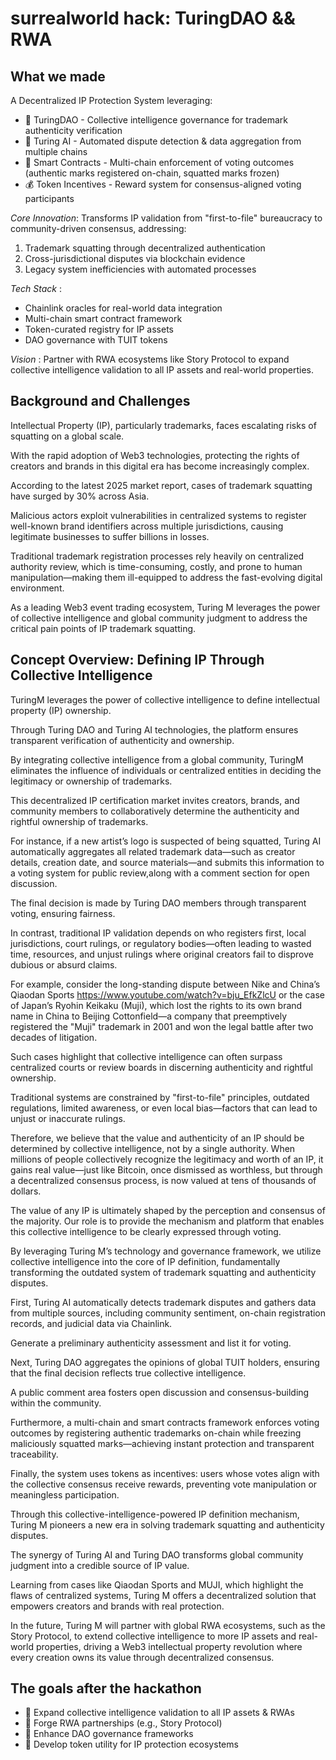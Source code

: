 # surrealworld hack: TuringDAO && RWA

## What we made

A Decentralized IP Protection System leveraging:

- 🧠 TuringDAO - Collective intelligence governance for trademark authenticity verification
- 🤖 Turing AI - Automated dispute detection & data aggregation from multiple chains
- 🔗 Smart Contracts - Multi-chain enforcement of voting outcomes (authentic marks registered on-chain, squatted marks frozen)
- 💰 Token Incentives - Reward system for consensus-aligned voting participants

*Core Innovation*: Transforms IP validation from "first-to-file" bureaucracy to community-driven consensus, addressing:

1. Trademark squatting through decentralized authentication
2. Cross-jurisdictional disputes via blockchain evidence
3. Legacy system inefficiencies with automated processes

*Tech Stack* :

- Chainlink oracles for real-world data integration
- Multi-chain smart contract framework
- Token-curated registry for IP assets
- DAO governance with TUIT tokens

*Vision* : Partner with RWA ecosystems like Story Protocol to expand collective intelligence validation to all IP assets and real-world properties.

## Background and Challenges

Intellectual Property (IP), particularly trademarks, faces escalating risks of squatting on a global scale.

With the rapid adoption of Web3 technologies, protecting the rights of creators and brands in this digital era has become increasingly complex.

According to the latest 2025 market report, cases of trademark squatting have surged by 30% across Asia.

Malicious actors exploit vulnerabilities in centralized systems to register well-known brand identifiers across multiple jurisdictions, causing legitimate businesses to suffer billions in losses.

Traditional trademark registration processes rely heavily on centralized authority review, which is time-consuming, costly, and prone to human manipulation—making them ill-equipped to address the fast-evolving digital environment.

As a leading Web3 event trading ecosystem, Turing M leverages the power of collective intelligence and global community judgment to address the critical pain points of IP trademark squatting.


## Concept Overview: Defining IP Through Collective Intelligence

TuringM leverages the power of collective intelligence to define intellectual property (IP) ownership.

Through Turing DAO and Turing AI technologies, the platform ensures transparent verification of authenticity and ownership.

By integrating collective intelligence from a global community, TuringM eliminates the influence of individuals or centralized entities in deciding the legitimacy or ownership of trademarks.

This decentralized IP certification market invites creators, brands, and community members to collaboratively determine the authenticity and rightful ownership of trademarks.

For instance, if a new artist’s logo is suspected of being  squatted, Turing AI automatically aggregates all related trademark data—such as creator details, creation date, and source materials—and submits this information to a voting system for public review,along with a comment section for open discussion.

The final decision is made by Turing DAO members through transparent voting, ensuring fairness.

In contrast, traditional IP validation depends on who registers first, local jurisdictions, court rulings, or regulatory bodies—often leading to wasted time, resources, and unjust rulings where original creators fail to disprove dubious or absurd claims.

For example, consider the long-standing dispute between Nike and China’s Qiaodan Sports https://www.youtube.com/watch?v=bju_EfkZlcU or the case of Japan’s Ryohin Keikaku (Muji), which lost the rights to its own brand name in China to Beijing Cottonfield—a company that preemptively registered the "Muji" trademark in 2001 and won the legal battle after two decades of litigation.

Such cases highlight that collective intelligence can often surpass centralized courts or review boards in discerning authenticity and rightful ownership.


Traditional systems are constrained by "first-to-file" principles, outdated regulations, limited awareness, or even local bias—factors that can lead to unjust or inaccurate rulings.

Therefore, we believe that the value and authenticity of an IP should be determined by collective intelligence, not by a single authority.
When millions of people collectively recognize the legitimacy and worth of an IP, it gains real value—just like Bitcoin, once dismissed as worthless, but through a decentralized consensus process, is now valued at tens of thousands of dollars.

The value of any IP is ultimately shaped by the perception and consensus of the majority.
Our role is to provide the mechanism and platform that enables this collective intelligence to be clearly expressed through voting.

By leveraging Turing M’s technology and governance framework, we utilize collective intelligence into the core of IP definition, fundamentally transforming the outdated system of trademark squatting and authenticity disputes.

First, Turing AI automatically detects trademark disputes and gathers data from multiple sources, including community sentiment, on-chain registration records, and judicial data via Chainlink.

Generate a preliminary authenticity assessment and list it for voting.

Next, Turing DAO aggregates the opinions of global TUIT holders, ensuring that the final decision reflects true collective intelligence.

A public comment area fosters open discussion and consensus-building within the community.

Furthermore, a multi-chain and smart contracts framework enforces voting outcomes by registering authentic trademarks on-chain while freezing maliciously squatted marks—achieving instant protection and transparent traceability.

Finally, the system uses tokens as incentives: users whose votes align with the collective consensus receive rewards, preventing vote manipulation or meaningless participation.

Through this collective-intelligence-powered IP definition mechanism, Turing M pioneers a new era in solving trademark squatting and authenticity disputes.

The synergy of Turing AI and Turing DAO transforms global community judgment into a credible source of IP value.

Learning from cases like Qiaodan Sports and MUJI, which highlight the flaws of centralized systems, Turing M offers a decentralized solution that empowers creators and brands with real protection.

In the future, Turing M will partner with global RWA ecosystems, such as the Story Protocol, to extend collective intelligence to more IP assets and real-world properties, driving a Web3 intellectual property revolution where every creation owns its value through decentralized consensus.

## The goals after the hackathon

- 🚀 Expand collective intelligence validation to all IP assets & RWAs
- 🤝 Forge RWA partnerships (e.g., Story Protocol)
- 🔄 Enhance DAO governance frameworks
- 💎 Develop token utility for IP protection ecosystems